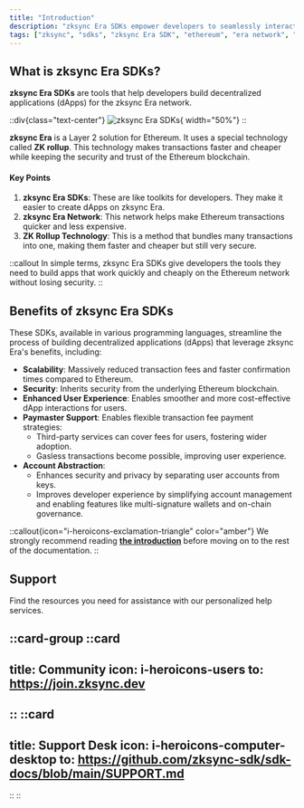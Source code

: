```yaml
---
title: "Introduction"
description: "zksync Era SDKs empower developers to seamlessly interact with the zksync Era network."
tags: ["zksync", "sdks", "zksync Era SDK", "ethereum", "era network", "javascript", "go", "swift", "python", "java", "rust"]
---
```


## What is zksync Era SDKs?

**zksync Era SDKs** are tools that help developers build decentralized applications (dApps) for the zksync Era network.

::div{class="text-center"}
![zksync Era SDKs](/images/sdk/zksync-era-sdks.png){ width="50%"}
::

**zksync Era** is a Layer 2 solution for Ethereum. It uses a special technology called **ZK rollup**. This technology
makes transactions faster and cheaper while keeping the security and trust of the Ethereum blockchain.

#### Key Points

1. **zksync Era SDKs**: These are like toolkits for developers. They make it easier to create dApps on zksync Era.
2. **zksync Era Network**: This network helps make Ethereum transactions quicker and less expensive.
3. **ZK Rollup Technology**: This is a method that bundles many transactions into one, making them faster and cheaper
but still very secure.

::callout
In simple terms, zksync Era SDKs give developers the tools they need to build apps that work quickly and cheaply on the
Ethereum network without losing security.
::

## Benefits of zksync Era SDKs

These SDKs, available in various programming languages, streamline the process of building decentralized applications
(dApps) that leverage zksync Era's benefits, including:

- **Scalability**: Massively reduced transaction fees and faster confirmation times compared to Ethereum.
- **Security**: Inherits security from the underlying Ethereum blockchain.
- **Enhanced User Experience**: Enables smoother and more cost-effective dApp interactions for users.
- **Paymaster Support**: Enables flexible transaction fee payment strategies:
  - Third-party services can cover fees for users, fostering wider adoption.
  - Gasless transactions become possible, improving user experience.
- **Account Abstraction**:
  - Enhances security and privacy by separating user accounts from keys.
  - Improves developer experience by simplifying account management and enabling features like multi-signature wallets
    and on-chain governance.

::callout{icon="i-heroicons-exclamation-triangle" color="amber"}
We strongly recommend reading [**the introduction**](/sdk#what-is-zksync-era-sdks) before moving on to the rest of the
documentation.
::

## Support

Find the resources you need for assistance with our personalized help services.

::card-group
::card
---
title: Community
icon: i-heroicons-users
to: https://join.zksync.dev
---
::
::card
---
title: Support Desk
icon: i-heroicons-computer-desktop
to: https://github.com/zksync-sdk/sdk-docs/blob/main/SUPPORT.md
---
::
::
